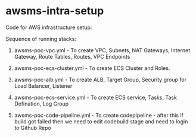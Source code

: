 # awsms-intra-setup

Code for AWS infrastructure setup:

Sequence of running stacks:

1. awsms-poc-vpc.yml - To create VPC, Subnets, NAT Gateways, Internet Gateway, Route Tables, Routes, VPC Endpoints

2. awsms-poc-ecs-cluster.yml - To create ECS Cluster and Roles.

3. awsms-poc-alb.yml - To create ALB, Target Group, Security group for Load Balancer, Listener

4. awsms-poc-ecs-service.yml - To create ECS service, Tasks, Task Defination, Log Group

5. awsms-poc-code-pipeline.yml - To create codepipeline - after this if build got failed then we need to edit codebuild stage and need to login to Github Repo